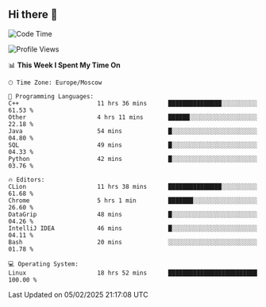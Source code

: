 ## Hi there 👋
<!--START_SECTION:waka-->
![Code Time](http://img.shields.io/badge/Code%20Time-4%2C716%20hrs%2041%20mins-blue)

![Profile Views](http://img.shields.io/badge/Profile%20Views-2-blue)

📊 **This Week I Spent My Time On** 

```text
🕑︎ Time Zone: Europe/Moscow

💬 Programming Languages: 
C++                      11 hrs 36 mins      ███████████████░░░░░░░░░░   61.53 % 
Other                    4 hrs 11 mins       ██████░░░░░░░░░░░░░░░░░░░   22.18 % 
Java                     54 mins             █░░░░░░░░░░░░░░░░░░░░░░░░   04.80 % 
SQL                      49 mins             █░░░░░░░░░░░░░░░░░░░░░░░░   04.33 % 
Python                   42 mins             █░░░░░░░░░░░░░░░░░░░░░░░░   03.76 % 

🔥 Editors: 
CLion                    11 hrs 38 mins      ███████████████░░░░░░░░░░   61.68 % 
Chrome                   5 hrs 1 min         ███████░░░░░░░░░░░░░░░░░░   26.60 % 
DataGrip                 48 mins             █░░░░░░░░░░░░░░░░░░░░░░░░   04.26 % 
IntelliJ IDEA            46 mins             █░░░░░░░░░░░░░░░░░░░░░░░░   04.11 % 
Bash                     20 mins             ░░░░░░░░░░░░░░░░░░░░░░░░░   01.78 % 

💻 Operating System: 
Linux                    18 hrs 52 mins      █████████████████████████   100.00 % 
```


 Last Updated on 05/02/2025 21:17:08 UTC
<!--END_SECTION:waka-->
<!--
**w3ll1ngt/w3ll1ngt** is a ✨ _special_ ✨ repository because its `README.md` (this file) appears on your GitHub profile.

Here are some ideas to get you started:

- 🔭 I’m currently working on ...
- 🌱 I’m currently learning ...
- 👯 I’m looking to collaborate on ...
- 🤔 I’m looking for help with ...
- 💬 Ask me about ...
- 📫 How to reach me: ...
- 😄 Pronouns: ...
- ⚡ Fun fact: ...
-->
